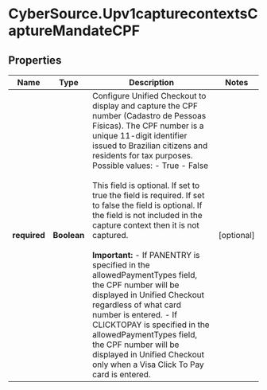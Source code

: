 # CyberSource.Upv1capturecontextsCaptureMandateCPF

## Properties
Name | Type | Description | Notes
------------ | ------------- | ------------- | -------------
**required** | **Boolean** | Configure Unified Checkout to display and capture the CPF number (Cadastro de Pessoas Físicas).  The CPF number is a unique 11-digit identifier issued to Brazilian citizens and residents for tax purposes.  Possible values: - True - False<br><br>  This field is optional.   If set to true the field is required. If set to false the field is optional. If the field is not included in the capture context then it is not captured.<br><br>  **Important:**  - If PANENTRY is specified in the allowedPaymentTypes field, the CPF number will be displayed in Unified Checkout regardless of what card number is entered.  - If CLICKTOPAY is specified in the allowedPaymentTypes field, the CPF number will be displayed in Unified Checkout only when a Visa Click To Pay card is entered.  | [optional] 


